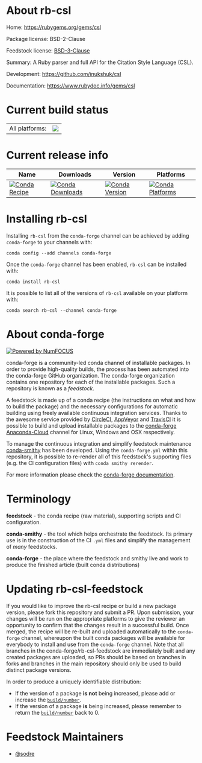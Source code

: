 About rb-csl
============

Home: https://rubygems.org/gems/csl

Package license: BSD-2-Clause

Feedstock license: [BSD-3-Clause](https://github.com/conda-forge/rb-csl-feedstock/blob/master/LICENSE.txt)

Summary: A Ruby parser and full API for the Citation Style Language (CSL).

Development: https://github.com/inukshuk/csl

Documentation: https://www.rubydoc.info/gems/csl

Current build status
====================


<table><tr><td>All platforms:</td>
    <td>
      <a href="https://dev.azure.com/conda-forge/feedstock-builds/_build/latest?definitionId=7654&branchName=master">
        <img src="https://dev.azure.com/conda-forge/feedstock-builds/_apis/build/status/rb-csl-feedstock?branchName=master">
      </a>
    </td>
  </tr>
</table>

Current release info
====================

| Name | Downloads | Version | Platforms |
| --- | --- | --- | --- |
| [![Conda Recipe](https://img.shields.io/badge/recipe-rb--csl-green.svg)](https://anaconda.org/conda-forge/rb-csl) | [![Conda Downloads](https://img.shields.io/conda/dn/conda-forge/rb-csl.svg)](https://anaconda.org/conda-forge/rb-csl) | [![Conda Version](https://img.shields.io/conda/vn/conda-forge/rb-csl.svg)](https://anaconda.org/conda-forge/rb-csl) | [![Conda Platforms](https://img.shields.io/conda/pn/conda-forge/rb-csl.svg)](https://anaconda.org/conda-forge/rb-csl) |

Installing rb-csl
=================

Installing `rb-csl` from the `conda-forge` channel can be achieved by adding `conda-forge` to your channels with:

```
conda config --add channels conda-forge
```

Once the `conda-forge` channel has been enabled, `rb-csl` can be installed with:

```
conda install rb-csl
```

It is possible to list all of the versions of `rb-csl` available on your platform with:

```
conda search rb-csl --channel conda-forge
```


About conda-forge
=================

[![Powered by NumFOCUS](https://img.shields.io/badge/powered%20by-NumFOCUS-orange.svg?style=flat&colorA=E1523D&colorB=007D8A)](http://numfocus.org)

conda-forge is a community-led conda channel of installable packages.
In order to provide high-quality builds, the process has been automated into the
conda-forge GitHub organization. The conda-forge organization contains one repository
for each of the installable packages. Such a repository is known as a *feedstock*.

A feedstock is made up of a conda recipe (the instructions on what and how to build
the package) and the necessary configurations for automatic building using freely
available continuous integration services. Thanks to the awesome service provided by
[CircleCI](https://circleci.com/), [AppVeyor](https://www.appveyor.com/)
and [TravisCI](https://travis-ci.com/) it is possible to build and upload installable
packages to the [conda-forge](https://anaconda.org/conda-forge)
[Anaconda-Cloud](https://anaconda.org/) channel for Linux, Windows and OSX respectively.

To manage the continuous integration and simplify feedstock maintenance
[conda-smithy](https://github.com/conda-forge/conda-smithy) has been developed.
Using the ``conda-forge.yml`` within this repository, it is possible to re-render all of
this feedstock's supporting files (e.g. the CI configuration files) with ``conda smithy rerender``.

For more information please check the [conda-forge documentation](https://conda-forge.org/docs/).

Terminology
===========

**feedstock** - the conda recipe (raw material), supporting scripts and CI configuration.

**conda-smithy** - the tool which helps orchestrate the feedstock.
                   Its primary use is in the construction of the CI ``.yml`` files
                   and simplify the management of *many* feedstocks.

**conda-forge** - the place where the feedstock and smithy live and work to
                  produce the finished article (built conda distributions)


Updating rb-csl-feedstock
=========================

If you would like to improve the rb-csl recipe or build a new
package version, please fork this repository and submit a PR. Upon submission,
your changes will be run on the appropriate platforms to give the reviewer an
opportunity to confirm that the changes result in a successful build. Once
merged, the recipe will be re-built and uploaded automatically to the
`conda-forge` channel, whereupon the built conda packages will be available for
everybody to install and use from the `conda-forge` channel.
Note that all branches in the conda-forge/rb-csl-feedstock are
immediately built and any created packages are uploaded, so PRs should be based
on branches in forks and branches in the main repository should only be used to
build distinct package versions.

In order to produce a uniquely identifiable distribution:
 * If the version of a package **is not** being increased, please add or increase
   the [``build/number``](https://conda.io/docs/user-guide/tasks/build-packages/define-metadata.html#build-number-and-string).
 * If the version of a package **is** being increased, please remember to return
   the [``build/number``](https://conda.io/docs/user-guide/tasks/build-packages/define-metadata.html#build-number-and-string)
   back to 0.

Feedstock Maintainers
=====================

* [@sodre](https://github.com/sodre/)

